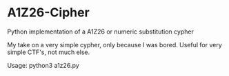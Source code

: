 # A1Z26-Cipher
Python implementation of a A1Z26 or numeric substitution cypher

My take on a very simple cypher, only because I was bored. Useful for very simple CTF's, not much else.

Usage:
python3 a1z26.py
